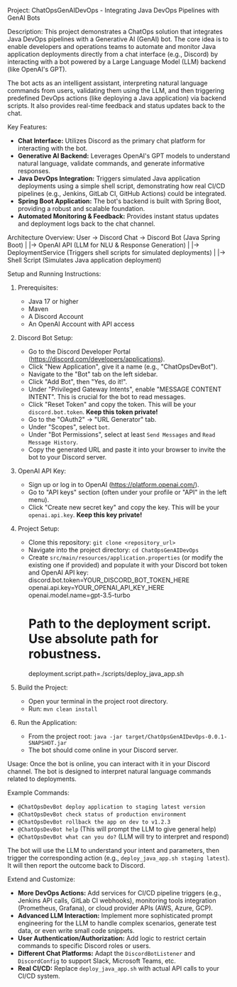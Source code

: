 Project: ChatOpsGenAIDevOps - Integrating Java DevOps Pipelines with GenAI Bots

Description:
This project demonstrates a ChatOps solution that integrates Java DevOps pipelines with a Generative AI (GenAI) bot. The core idea is to enable developers and operations teams to automate and monitor Java application deployments directly from a chat interface (e.g., Discord) by interacting with a bot powered by a Large Language Model (LLM) backend (like OpenAI's GPT).

The bot acts as an intelligent assistant, interpreting natural language commands from users, validating them using the LLM, and then triggering predefined DevOps actions (like deploying a Java application) via backend scripts. It also provides real-time feedback and status updates back to the chat.

Key Features:
*   **Chat Interface:** Utilizes Discord as the primary chat platform for interacting with the bot.
*   **Generative AI Backend:** Leverages OpenAI's GPT models to understand natural language, validate commands, and generate informative responses.
*   **Java DevOps Integration:** Triggers simulated Java application deployments using a simple shell script, demonstrating how real CI/CD pipelines (e.g., Jenkins, GitLab CI, GitHub Actions) could be integrated.
*   **Spring Boot Application:** The bot's backend is built with Spring Boot, providing a robust and scalable foundation.
*   **Automated Monitoring & Feedback:** Provides instant status updates and deployment logs back to the chat channel.

Architecture Overview:
User -> Discord Chat -> Discord Bot (Java Spring Boot)
                               |
                               |-> OpenAI API (LLM for NLU & Response Generation)
                               |
                               |-> DeploymentService (Triggers shell scripts for simulated deployments)
                               |
                               |-> Shell Script (Simulates Java application deployment)

Setup and Running Instructions:

1.  Prerequisites:
    *   Java 17 or higher
    *   Maven
    *   A Discord Account
    *   An OpenAI Account with API access

2.  Discord Bot Setup:
    *   Go to the Discord Developer Portal (https://discord.com/developers/applications).
    *   Click "New Application", give it a name (e.g., "ChatOpsDevBot").
    *   Navigate to the "Bot" tab on the left sidebar.
    *   Click "Add Bot", then "Yes, do it!".
    *   Under "Privileged Gateway Intents", enable "MESSAGE CONTENT INTENT". This is crucial for the bot to read messages.
    *   Click "Reset Token" and copy the token. This will be your `discord.bot.token`. **Keep this token private!**
    *   Go to the "OAuth2" -> "URL Generator" tab.
    *   Under "Scopes", select `bot`.
    *   Under "Bot Permissions", select at least `Send Messages` and `Read Message History`.
    *   Copy the generated URL and paste it into your browser to invite the bot to your Discord server.

3.  OpenAI API Key:
    *   Sign up or log in to OpenAI (https://platform.openai.com/).
    *   Go to "API keys" section (often under your profile or "API" in the left menu).
    *   Click "Create new secret key" and copy the key. This will be your `openai.api.key`. **Keep this key private!**

4.  Project Setup:
    *   Clone this repository: `git clone <repository_url>`
    *   Navigate into the project directory: `cd ChatOpsGenAIDevOps`
    *   Create `src/main/resources/application.properties` (or modify the existing one if provided) and populate it with your Discord bot token and OpenAI API key:
        discord.bot.token=YOUR_DISCORD_BOT_TOKEN_HERE
        openai.api.key=YOUR_OPENAI_API_KEY_HERE
        openai.model.name=gpt-3.5-turbo
        # Path to the deployment script. Use absolute path for robustness.
        deployment.script.path=./scripts/deploy_java_app.sh

5.  Build the Project:
    *   Open your terminal in the project root directory.
    *   Run: `mvn clean install`

6.  Run the Application:
    *   From the project root: `java -jar target/ChatOpsGenAIDevOps-0.0.1-SNAPSHOT.jar`
    *   The bot should come online in your Discord server.

Usage:
Once the bot is online, you can interact with it in your Discord channel. The bot is designed to interpret natural language commands related to deployments.

Example Commands:
*   `@ChatOpsDevBot deploy application to staging latest version`
*   `@ChatOpsDevBot check status of production environment`
*   `@ChatOpsDevBot rollback the app on dev to v1.2.3`
*   `@ChatOpsDevBot help` (This will prompt the LLM to give general help)
*   `@ChatOpsDevBot what can you do?` (LLM will try to interpret and respond)

The bot will use the LLM to understand your intent and parameters, then trigger the corresponding action (e.g., `deploy_java_app.sh staging latest`). It will then report the outcome back to Discord.

Extend and Customize:
*   **More DevOps Actions:** Add services for CI/CD pipeline triggers (e.g., Jenkins API calls, GitLab CI webhooks), monitoring tools integration (Prometheus, Grafana), or cloud provider APIs (AWS, Azure, GCP).
*   **Advanced LLM Interaction:** Implement more sophisticated prompt engineering for the LLM to handle complex scenarios, generate test data, or even write small code snippets.
*   **User Authentication/Authorization:** Add logic to restrict certain commands to specific Discord roles or users.
*   **Different Chat Platforms:** Adapt the `DiscordBotListener` and `DiscordConfig` to support Slack, Microsoft Teams, etc.
*   **Real CI/CD:** Replace `deploy_java_app.sh` with actual API calls to your CI/CD system.